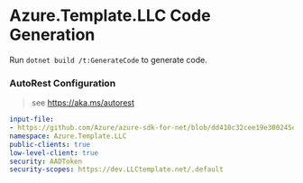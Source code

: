 ﻿# Azure.Template.LLC Code Generation

Run `dotnet build /t:GenerateCode` to generate code.

### AutoRest Configuration
> see https://aka.ms/autorest

``` yaml
input-file:
- https://github.com/Azure/azure-sdk-for-net/blob/dd410c32cee19e300245e11149c28c2ea7fb169e/sdk/template-LLC/Azure.Template.LLC/src/swagger/swagger.json
namespace: Azure.Template.LLC
public-clients: true
low-level-client: true
security: AADToken
security-scopes: https://dev.LLCtemplate.net/.default
```
